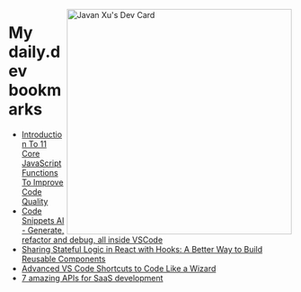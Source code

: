 
<a href="https://app.daily.dev/JavanXU"><img align="right" src="https://api.daily.dev/devcards/e45a150971844cd6959a94bb94e861ea.png?r=quw" width="400" alt="Javan Xu's Dev Card"/></a>

# My daily.dev bookmarks
<!-- daily.dev BOOKMARKS:START -->
- [Introduction To 11 Core JavaScript Functions To Improve Code Quality](https://app.daily.dev/posts/L9V_qEBIB?utm_source=rss&utm_medium=bookmarks&utm_campaign=6ueXw3FRNQzpNtewCDbI6)
- [Code Snippets AI - Generate, refactor and debug, all inside VSCode](https://app.daily.dev/posts/psWQUfZRl?utm_source=rss&utm_medium=bookmarks&utm_campaign=6ueXw3FRNQzpNtewCDbI6)
- [Sharing Stateful Logic in React with Hooks: A Better Way to Build Reusable Components](https://app.daily.dev/posts/cSgl8kyzX?utm_source=rss&utm_medium=bookmarks&utm_campaign=6ueXw3FRNQzpNtewCDbI6)
- [Advanced VS Code Shortcuts to Code Like a Wizard](https://app.daily.dev/posts/87to9z3BA?utm_source=rss&utm_medium=bookmarks&utm_campaign=6ueXw3FRNQzpNtewCDbI6)
- [7 amazing APIs for SaaS development](https://app.daily.dev/posts/NSbx2LNo5?utm_source=rss&utm_medium=bookmarks&utm_campaign=6ueXw3FRNQzpNtewCDbI6)
<!-- daily.dev BOOKMARKS:END -->
